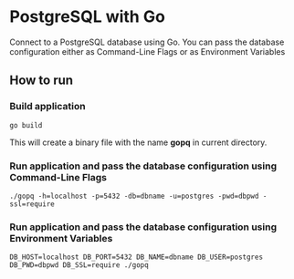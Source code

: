 # PostgreSQL with Go
Connect to a PostgreSQL database using Go.
You can pass the database configuration either as Command-Line Flags or as Environment Variables

## How to run

### Build application
    go build

This will create a binary file with the name __gopq__ in current directory.

### Run application and pass the database configuration using Command-Line Flags
    ./gopq -h=localhost -p=5432 -db=dbname -u=postgres -pwd=dbpwd -ssl=require

### Run application and pass the database configuration using Environment Variables
    DB_HOST=localhost DB_PORT=5432 DB_NAME=dbname DB_USER=postgres DB_PWD=dbpwd DB_SSL=require ./gopq

   